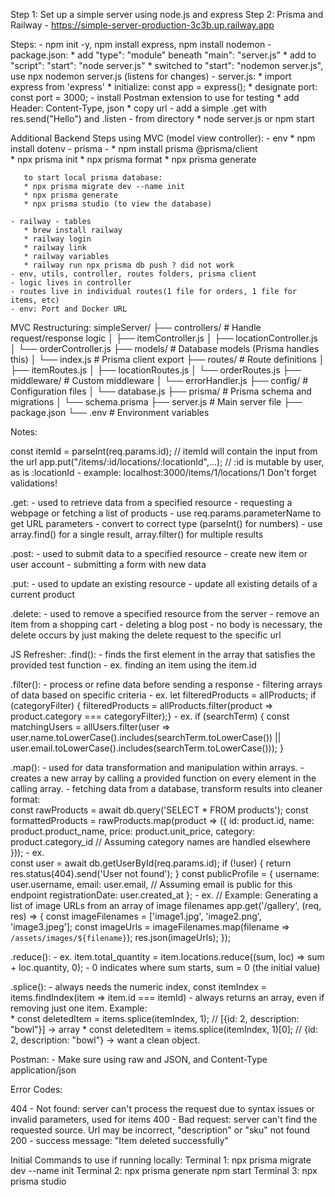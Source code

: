 Step 1: Set up a simple server using node.js and express
Step 2: Prisma and Railway - https://simple-server-production-3c3b.up.railway.app

Steps:
    - npm init -y, npm install express, npm install nodemon
    - package.json: 
        * add "type": "module" beneath "main": "server.js"
        * add to "script": "start": "node server.js" 
        * switched to "start": "nodemon server.js", use npx nodemon server.js (listens for changes)
    - server.js:
        * import express from 'express'
        * initialize: const app = express();
        * designate port: const port = 3000;
    - install Postman extension to use for testing
        * add Header: Content-Type, json
        * copy url
    - add a simple .get with res.send("Hello") and .listen
    - from directory 
        * node server.js or npm start
        
Additional Backend Steps using MVC (model view controller):
    - env 
        * npm install dotenv
    - prisma - 
       * npm install prisma @prisma/client     
       * npx prisma init
       * npx prisma format
       * npx prisma generate

       to start local prisma database:
       * npx prisma migrate dev --name init
       * npx prisma generate
       * npx prisma studio (to view the database)
       
    - railway - tables
       * brew install railway
       * railway login
       * railway link
       * railway variables
       * railway run npx prisma db push ? did not work
    - env, utils, controller, routes folders, prisma client
    - logic lives in controller
    - routes live in individual routes(1 file for orders, 1 file for items, etc)
    - env: Port and Docker URL

MVC Restructuring:
simpleServer/
├── controllers/          # Handle request/response logic
│   ├── itemController.js
│   ├── locationController.js
│   └── orderController.js
├── models/              # Database models (Prisma handles this)
│   └── index.js         # Prisma client export
├── routes/              # Route definitions
│   ├── itemRoutes.js
│   ├── locationRoutes.js
│   └── orderRoutes.js
├── middleware/          # Custom middleware
│   └── errorHandler.js
├── config/              # Configuration files
│   └── database.js
├── prisma/              # Prisma schema and migrations
│   └── schema.prisma
├── server.js            # Main server file
├── package.json
└── .env                 # Environment variables

Notes:

  const itemId = parseInt(req.params.id); // itemId will contain the input from the url
  app.put("/items/:id/locations/:locationId",...); // :id is mutable by user, as is :locationId
    - example: localhost:3000/items/1/locations/1
  Don't forget validations! 

.get: 
    - used to retrieve data from a specified resource
    - requesting a webpage or fetching a list of products
    - use req.params.parameterName to get URL parameters
    - convert to correct type (parseInt() for numbers)
    - use array.find() for a single result, array.filter() for     multiple results
  

.post: 
    - used to submit data to a specified resource
    - create new item or user account
    - submitting a form with new data
    

.put:
    - used to update an existing resource 
    - update all existing details of a current product

.delete:
    - used to remove a specified resource from the server
    - remove an item from a shopping cart
    - deleting a blog post
    - no body is necessary, the delete occurs by just making the delete request to the specific url

JS Refresher: 
.find():
    - finds the first element in the array that satisfies the provided test function
    - ex. finding an item using the item.id

.filter():
    - process or refine data before sending a response
    - filtering arrays of data based on specific criteria
    - ex. let filteredProducts = allProducts;
          if (categoryFilter) {
            filteredProducts = allProducts.filter(product => product.category === categoryFilter);}
    - ex. if (searchTerm) {
          const matchingUsers = allUsers.filter(user =>
          user.name.toLowerCase().includes(searchTerm.toLowerCase()) ||
          user.email.toLowerCase().includes(searchTerm.toLowerCase()));
         }

.map():
    - used for data transformation and manipulation within arrays.
    - creates a new array by calling a provided function on every element in the calling array.
    - fetching data from a database, transform results into cleaner format:  
        const rawProducts = await db.query('SELECT * FROM         products');
        const formattedProducts = rawProducts.map(product => ({
            id: product.id,
            name: product.product_name,
            price: product.unit_price,
            category: product.category_id // Assuming category names are handled elsewhere
        }));
    - ex.   
            const user = await db.getUserById(req.params.id);
            if (!user) {
                 return res.status(404).send('User not found'); }
            const publicProfile = {
            username: user.username,
            email: user.email, // Assuming email is public for this endpoint
            registrationDate: user.created_at
        };
    - ex.
        // Example: Generating a list of image URLs from an array of image filenames
         app.get('/gallery', (req, res) => {
            const imageFilenames = ['image1.jpg', 'image2.png', 'image3.jpeg'];
            const imageUrls = imageFilenames.map(filename => `/assets/images/${filename}`);
            res.json(imageUrls);
          });

.reduce():
    - ex. item.total_quantity = item.locations.reduce((sum, loc) => sum + loc.quantity, 0);
    - 0 indicates where sum starts, sum = 0 (the initial value)
  

.splice():
    - always needs the numeric index,  const itemIndex = items.findIndex(item => item.id === itemId)
    - always returns an array, even if removing just one item. Example:     
       * const deletedItem = items.splice(itemIndex, 1); // [{id: 2, description: "bowl"}] -> array
       * const deletedItem = items.splice(itemIndex, 1)[0]; // {id: 2, description: "bowl"} -> want a clean object.


Postman: 
    - Make sure using raw and JSON, and Content-Type application/json

Error Codes:

404 - Not found: server can't process the request due to syntax issues or invalid parameters, used for items
400 - Bad request: server can't find the requested source. Url may be incorrect, "description" or "sku" not found
200 - success message: "Item deleted successfully"

Initial Commands to use if running locally:
Terminal 1: npx prisma migrate dev --name init
Terminal 2: npx prisma generate
            npm start
Terminal 3: npx prisma studio


